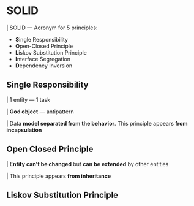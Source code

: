 # SOLID

| SOLID — Acronym for 5 principles: 

- **S**ingle Responsibility
- **O**pen-Closed Principle
- **L**iskov Substitution Principle
- **I**nterface Segregation 
- **D**ependency Inversion

## Single Responsibility

| 1 entity — 1 task

| **God object** — antipattern

| Data **model separated from the behavior**. This principle appears **from incapsulation**

## Open Closed Principle

| **Entity can't be changed** but **can be extended** by other entities

| This principle appears **from inheritance**

## Liskov Substitution Principle

